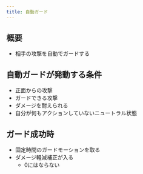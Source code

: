 ```yaml
---
title: 自動ガード
---
```


## 概要
* 相手の攻撃を自動でガードする

## 自動ガードが発動する条件
* 正面からの攻撃
* ガードできる攻撃
* ダメージを耐えられる
* 自分が何もアクションしていないニュートラル状態

## ガード成功時
* 固定時間のガードモーションを取る
* ダメージ軽減補正が入る
    * 0にはならない